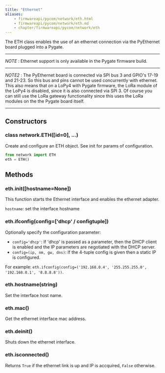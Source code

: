 ```yaml
---
title: "Ethernet"
aliases:
    - firmwareapi/pycom/network/eth.html
    - firmwareapi/pycom/network/eth.md
    - chapter/firmwareapi/pycom/network/eth
---
```


The ETH class enables the use of an ethernet connection via the PyEthernet board plugged into a Pygate.

---
*NOTE* :
Ethernet support is only available in the Pygate firmware build.

---

*NOTE2* :
The PyEthernet board is connected via SPI bus 3 and GPIO's 17-19 and 21-23. So this bus and pins cannot be used concurrently with ethernet. This also means that on a LoPy4 with Pygate firmware, the LoRa module of the LoPy4 is disabled, since it is also connected via SPI 3. Of course you can still use the LoRa gateway functionality since this uses the LoRa modules on the the Pygate board itself.

---

## Constructors

### class network.ETH([id=0], ...)

Create and configure an ETH object. See init for params of configuration.

```python
from network import ETH
eth = ETH()
```

## Methods


### eth.init([hostname=None])

This function starts the Ethernet interface and enables the ethernet adapter.

`hostname`: set the interface hostname

### eth.ifconfig(config=['dhcp' / configtuple])

Optionally specify the configuration parameter:

* `config='dhcp'`: If 'dhcp' is passed as a parameter, then the DHCP client is enabled and the IP parameters are negotiated with the DHCP server.
* `config=(ip, nm, gw, dns)`: If the 4-tuple config is given then a static IP is configured. 

For example: `eth.ifconfig(config=('192.168.0.4', '255.255.255.0', '192.168.0.1', '8.8.8.8'))`.

### eth.hostname(string)

Set the interface host name.

### eth.mac()

Get the ethernet interface mac address.

### eth.deinit()

Shuts down the ethernet interface.

### eth.isconnected()

Returns `True` if the ethernet link is up and IP is accquired, `False` otherwise.

